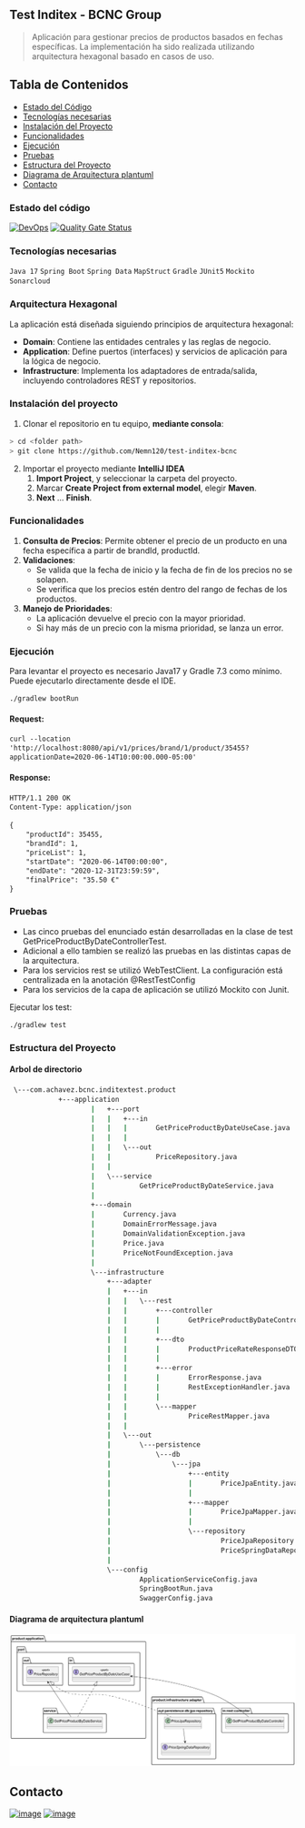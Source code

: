 ## Test Inditex - BCNC Group

> Aplicación para gestionar precios de productos basados en fechas específicas.
> La implementación ha sido realizada utilizando arquitectura hexagonal basado en casos de uso.

## Tabla de Contenidos
- [Estado del Código](#estado-del-código)
- [Tecnologías necesarias](#tecnologías-necesarias)
- [Instalación del Proyecto](#instalación-del-proyecto)
- [Funcionalidades](#funcionalidades)
- [Ejecución](#ejecución)
- [Pruebas](#pruebas)
- [Estructura del Proyecto](#estructura-del-proyecto)
- [Diagrama de Arquitectura plantuml](#diagrama-de-arquitectura-plantuml)
- [Contacto](#contacto)


### Estado del código
[![DevOps](https://github.com/Nemn120/test-inditex-bcnc/actions/workflows/build.yml/badge.svg)](https://github.com/Nemn120/test-inditex-bcnc/actions/workflows/build.yml)
[![Quality Gate Status](https://sonarcloud.io/api/project_badges/measure?project=Nemn120_test-inditex-bcnc&metric=alert_status)](https://sonarcloud.io/summary/new_code?id=Nemn120_test-inditex-bcnc)
### Tecnologías necesarias

`Java 17` `Spring Boot` `Spring Data` `MapStruct` `Gradle` `JUnit5` `Mockito` `Sonarcloud`

### Arquitectura Hexagonal
La aplicación está diseñada siguiendo principios de arquitectura hexagonal:
- **Domain**: Contiene las entidades centrales y las reglas de negocio.
- **Application**: Define puertos (interfaces) y servicios de aplicación para la lógica de negocio.
- **Infrastructure**: Implementa los adaptadores de entrada/salida, incluyendo controladores REST y repositorios.

### Instalación del proyecto

1. Clonar el repositorio en tu equipo, **mediante consola**:

```sh
> cd <folder path>
> git clone https://github.com/Nemn120/test-inditex-bcnc
```

2. Importar el proyecto mediante **IntelliJ IDEA**
    1. **Import Project**, y seleccionar la carpeta del proyecto.
    1. Marcar **Create Project from external model**, elegir **Maven**.
    1. **Next** … **Finish**.

### Funcionalidades

1. **Consulta de Precios**: Permite obtener el precio de un producto en una fecha específica a partir de brandId,
   productId.
2. **Validaciones**:
    - Se valida que la fecha de inicio y la fecha de fin de los precios no se solapen.
    - Se verifica que los precios estén dentro del rango de fechas de los productos.
3. **Manejo de Prioridades**:
    - La aplicación devuelve el precio con la mayor prioridad.
    - Si hay más de un precio con la misma prioridad, se lanza un error.

### Ejecución

Para levantar el proyecto es necesario Java17 y Gradle 7.3 como mínimo. Puede ejecutarlo directamente desde el IDE. 

```
./gradlew bootRun
```

#### Request:

```
curl --location 'http://localhost:8080/api/v1/prices/brand/1/product/35455?applicationDate=2020-06-14T10:00:00.000-05:00'
```

#### Response:

```
HTTP/1.1 200 OK
Content-Type: application/json

{
    "productId": 35455,
    "brandId": 1,
    "priceList": 1,
    "startDate": "2020-06-14T00:00:00",
    "endDate": "2020-12-31T23:59:59",
    "finalPrice": "35.50 €"
}
```
### Pruebas
- Las cinco pruebas del enunciado están desarrolladas en la clase de test GetPriceProductByDateControllerTest. 
- Adicional a ello tambien se realizó las pruebas en las distintas capas de la arquitectura.
- Para los servicios rest se utilizó WebTestClient. La configuración está centralizada en la anotación @RestTestConfig 
- Para los servicios de la capa de aplicación se utilizó Mockito con Junit.

Ejecutar los test:
```
./gradlew test
```

### Estructura del Proyecto
#### Arbol de directorio
```bash
 \---com.achavez.bcnc.inditextest.product
		    +---application
                    |   +---port
                    |   |   +---in
                    |   |   |       GetPriceProductByDateUseCase.java
                    |   |   |
                    |   |   \---out
                    |   |           PriceRepository.java
                    |   |
                    |   \---service
                    |           GetPriceProductByDateService.java
                    |
                    +---domain
                    |       Currency.java
                    |       DomainErrorMessage.java
                    |       DomainValidationException.java
                    |       Price.java
                    |       PriceNotFoundException.java
                    |
                    \---infrastructure
                        +---adapter
                        |   +---in
                        |   |   \---rest
                        |   |       +---controller
                        |   |       |       GetPriceProductByDateController.java
                        |   |       |
                        |   |       +---dto
                        |   |       |       ProductPriceRateResponseDTO.java
                        |   |       |
                        |   |       +---error
                        |   |       |       ErrorResponse.java
                        |   |       |       RestExceptionHandler.java
                        |   |       |
                        |   |       \---mapper
                        |   |               PriceRestMapper.java
                        |   |
                        |   \---out
                        |       \---persistence
                        |           \---db
                        |               \---jpa
                        |                   +---entity
                        |                   |       PriceJpaEntity.java
                        |                   |
                        |                   +---mapper
                        |                   |       PriceJpaMapper.java
                        |                   |
                        |                   \---repository
                        |                           PriceJpaRepository.java
                        |                           PriceSpringDataRepository.java
                        |
                        \---config
                                ApplicationServiceConfig.java
                                SpringBootRun.java
                                SwaggerConfig.java

```
#### Diagrama de arquitectura plantuml
![Diagrama de Arquitectura](docs/architecture.png)


## Contacto

[![image](https://img.shields.io/badge/LinkedIn-0077B5?style=for-the-badge&logo=linkedin&logoColor=white)](https://www.linkedin.com/in/fernando-chavez-chavez/) 
[![image](https://img.shields.io/badge/GitHub-100000?style=for-the-badge&logo=github&logoColor=white)](https://github.com/Nemn120/)
